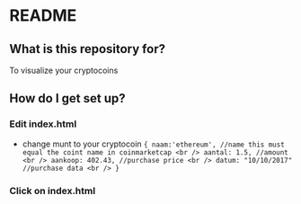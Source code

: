 # README #

## What is this repository for? ##

To visualize your cryptocoins

## How do I get set up? ##

### Edit index.html ###
- change munt to your cryptocoin
		```
        {
            	naam:'ethereum', //name this must equal the coint name in coinmarketcap <br />
                aantal: 1.5, //amount <br />
                aankoop: 402.43, //purchase price <br />
                datum: "10/10/2017" //purchase data <br />
        }
        ```
### Click on index.html ###
